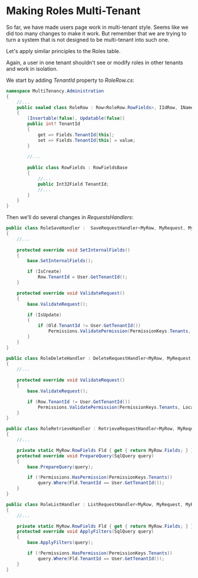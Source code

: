 # Making Roles Multi-Tenant

So far, we have made users page work in multi-tenant style. Seems like we did too many changes to make it work. But remember that we are trying to turn a system that is not designed to be multi-tenant into such one.

Let's apply similar principles to the Roles table.

Again, a user in one tenant shouldn't see or modify roles in other tenants and work in isolation.

We start by adding *TenantId* property to *RoleRow.cs*:

```csharp
namespace MultiTenancy.Administration
{
    //...
    public sealed class RoleRow : Row<RoleRow.RowFields>, IIdRow, INameRow
    {
        [Insertable(false), Updatable(false)]
        public int? TenantId
        {
            get => Fields.TenantId[this];
            set => Fields.TenantId[this] = value;
        }
        
        //...
        
        public class RowFields : RowFieldsBase
        {
            //...
            public Int32Field TenantId;
            //...
        }
    }
}
```

Then we'll do several changes in *RequestsHandlers*:

```csharp
public class RoleSaveHandler :  SaveRequestHandler<MyRow, MyRequest, MyResponse>, IRoleSaveHandler
{
    //...
    
    protected override void SetInternalFields()
    {
        base.SetInternalFields();

        if (IsCreate)
            Row.TenantId = User.GetTenantId();
    }

    protected override void ValidateRequest()
    {
        base.ValidateRequest();

        if (IsUpdate)
        {
            if (Old.TenantId != User.GetTenantId())
                Permissions.ValidatePermission(PermissionKeys.Tenants, Localizer);
        }
    }
}
```

```csharp
public class RoleDeleteHandler : DeleteRequestHandler<MyRow, MyRequest, MyResponse>, IRoleDeleteHandler
{
    //...
    
    protected override void ValidateRequest()
    {
        base.ValidateRequest();

        if (Row.TenantId != User.GetTenantId())
            Permissions.ValidatePermission(PermissionKeys.Tenants, Localizer);
    }
}
```

```csharp
public class RoleRetrieveHandler : RetrieveRequestHandler<MyRow, MyRequest, MyResponse>, IRoleRetrieveHandler
{
    //...

    private static MyRow.RowFields Fld { get { return MyRow.Fields; } }
    protected override void PrepareQuery(SqlQuery query)
    {
        base.PrepareQuery(query);

        if (!Permissions.HasPermission(PermissionKeys.Tenants))
            query.Where(Fld.TenantId == User.GetTenantId());
    }
}
```

```csharp
public class RoleListHandler : ListRequestHandler<MyRow, MyRequest, MyResponse>, IRoleListHandler
{
    //...

    private static MyRow.RowFields Fld { get { return MyRow.Fields; } }
    protected override void ApplyFilters(SqlQuery query)
    {
        base.ApplyFilters(query);

        if (!Permissions.HasPermission(PermissionKeys.Tenants))
            query.Where(Fld.TenantId == User.GetTenantId());
    }
}
```

